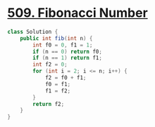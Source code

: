 # [509. Fibonacci Number](https://leetcode.com/problems/fibonacci-number)

```java
class Solution {
    public int fib(int n) {
        int f0 = 0, f1 = 1;
        if (n == 0) return f0;
        if (n == 1) return f1;
        int f2 = 0;
        for (int i = 2; i <= n; i++) {
            f2 = f0 + f1;
            f0 = f1;
            f1 = f2;
        }
        return f2;
    }
}
```